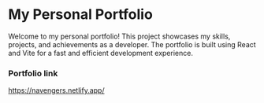 # My Personal Portfolio

Welcome to my personal portfolio! This project showcases my skills, projects, and achievements as a developer. The portfolio is built using React and Vite for a fast and efficient development experience.

### Portfolio link
https://navengers.netlify.app/
